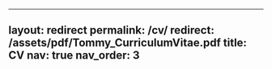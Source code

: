 <!-- ---
layout: cv
permalink: /cv/
title: cv
nav: true
nav_order: 4
cv_pdf: resume.pdf
--- -->

---
layout: redirect
permalink: /cv/
redirect: /assets/pdf/Tommy_CurriculumVitae.pdf
title: CV
nav: true
nav_order: 3
---
